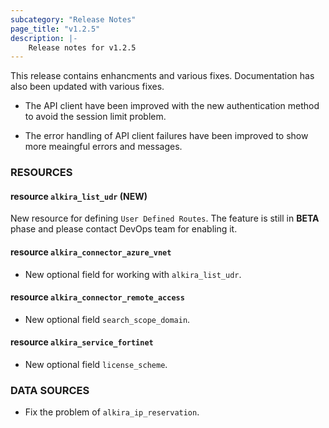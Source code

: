 ```yaml
---
subcategory: "Release Notes"
page_title: "v1.2.5"
description: |-
    Release notes for v1.2.5
---
```


This release contains enhancments and various fixes. Documentation has
also been updated with various fixes.


* The API client have been improved with the new authentication method
  to avoid the session limit problem.

* The error handling of API client failures have been improved to show
  more meaingful errors and messages.


### RESOURCES

#### resource `alkira_list_udr` (**NEW**)

New resource for defining `User Defined Routes`. The feature is still
in **BETA** phase and please contact DevOps team for enabling it.

#### resource `alkira_connector_azure_vnet`

* New optional field for working with `alkira_list_udr`.

#### resource `alkira_connector_remote_access`

* New optional field `search_scope_domain`.

#### resource `alkira_service_fortinet`

* New optional field `license_scheme`.

### DATA SOURCES

* Fix the problem of `alkira_ip_reservation`.


